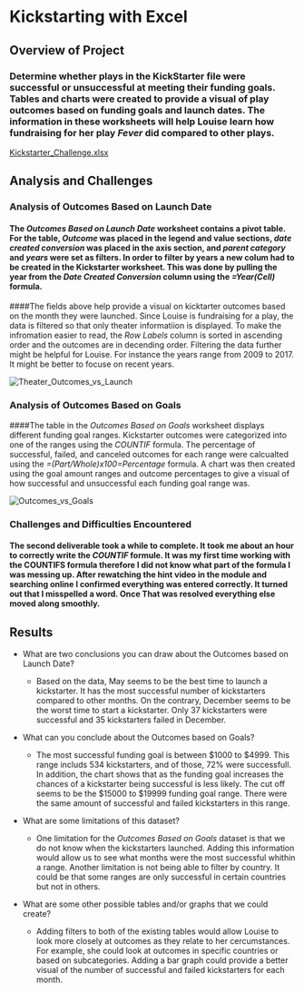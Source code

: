 # Kickstarting with Excel

## Overview of Project

### Determine whether plays in the KickStarter file were successful or unsuccessful at meeting their funding goals. Tables and charts were created to provide a visual of play outcomes based on funding goals and launch dates. The information in these worksheets will help Louise learn how fundraising for her play *Fever* did compared to other plays.
[Kickstarter_Challenge.xlsx](https://github.com/nabernal/Kickstarter-Challenge/files/9581215/Kickstarter_Challenge.xlsx)

## Analysis and Challenges

### Analysis of Outcomes Based on Launch Date

#### The *Outcomes Based on Launch Date* worksheet contains a pivot table. For the table, *Outcome* was placed in the legend and value sections, *date created conversion* was placed in the axis section, and *parent category* and *years* were set as filters. In order to filter by years a new colum had to be created in the Kickstarter worksheet. This was done by pulling the year from the *Date Created Conversion* column using the *=Year(Cell)* formula. 

####The fields above help provide a visual on kicktarter outcomes based on the month they were launched. Since Louise is fundraising for a play, the data is filtered so that only theater informatiion is displayed. To make the infromation easier to read, the *Row Labels* column is sorted in ascending order and the outcomes are in decending order. Filtering the data further might be helpful for Louise. For instance the years range from 2009 to 2017. It might be better to focuse on recent years. 

![Theater_Outcomes_vs_Launch](https://user-images.githubusercontent.com/108249510/190569471-bcdc8b54-3805-4466-aeae-b9a9168cf3fc.png)



### Analysis of Outcomes Based on Goals
####The table in the *Outcomes Based on Goals* worksheet displays different funding goal ranges. Kickstarter outcomes were categorized into one of the ranges using the *COUNTIF* formula. The percentage of successful, failed, and canceled outcomes for each range were calcualted using the *=(Part/Whole)x100=Percentage* formula. A chart was then created using the goal amount ranges and outcome percentages to give a visual of how successful and unsuccessful each funding goal range was. 

![Outcomes_vs_Goals](https://user-images.githubusercontent.com/108249510/190569205-88039072-8908-4095-90ba-e31788e58c2f.png)

### Challenges and Difficulties Encountered
#### The second deliverable took a while to complete. It took me about an hour to correctly write the *COUNTIF* formule. It was my first time working with the COUNTIFS formula therefore I did not know what part of the formula I was messing up. After rewatching the hint video in the module and searching online I confirmed everything was entered correctly. It turned out that I misspelled a word. Once That was resolved everything else moved along smoothly.  

## Results

- What are two conclusions you can draw about the Outcomes based on Launch Date?
    - Based on the data, May seems to be the best time to launch a kickstarter. It has the most successful number of kickstarters compared to other months.       On the contrary, December seems to be the worst time to start a kickstarter. Only 37 kickstarters were successful and 35 kickstarters failed in             December. 

- What can you conclude about the Outcomes based on Goals?
    - The most successful funding goal is between $1000 to $4999. This range includs 534 kickstarters, and of those, 72% were successfull. In addition, the       chart shows that as the funding goal increases the chances of a kickstarter being successful is less likely. The cut off seems to be the $15000 to         $19999 funding goal range. There were the same amount of successful and failed kickstarters in this range. 

- What are some limitations of this dataset?
    - One limitation for the *Outcomes Based on Goals* dataset is that we do not know when the kickstarters launched. Adding this information would allow         us to see what months were the most successful whithin a range. Another limitation is not being able to filter by country. It could be that some           ranges are only successful in certain countries but not in others.

- What are some other possible tables and/or graphs that we could create?
    - Adding filters to both of the existing tables would allow Louise to look more closely at outcomes as they relate to her cercumstances. For example,         she could look at outcomes in specific countries or based on subcategories. Adding a bar graph could provide a better visual of the number of               successful and failed kickstarters for each month.   
